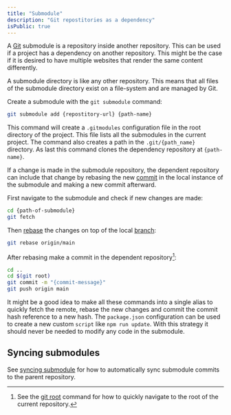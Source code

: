 ```yaml
---
title: "Submodule"
description: "Git repostitories as a dependency"
isPublic: true
---
```


A [Git](git) submodule is a repository inside another repository. This can be
used if a project has a dependency on another repository. This might be the
case if it is desired to have multiple websites that render the same content
differently.

A submodule directory is like any other repository. This means that all files of
the submodule directory exist on a file-system and are managed by Git.

Create a submodule with the `git submodule` command:

```sh
git submodule add {repostitory-url} {path-name}
```

This command will create a `.gitmodules` configuration file in the root
directory of the project. This file lists all the submodules in the current
project. The command also creates a path in the `.git/{path_name}` directory. As
last this command clones the dependency repository at `{path-name}`.

If a change is made in the submodule repository, the dependent repository can
include that change by rebasing the new [commit](commit) in the local instance
of the submodule and making a new commit afterward.

First navigate to the submodule and check if new changes are made:

```sh
cd {path-of-submodule}
git fetch
```

Then [rebase](rebase) the changes on top of the local [branch](branch):

```sh
git rebase origin/main
```

After rebasing make a commit in the dependent repository[^1]:

[^1]: See the [git root](git-root) command for how to quickly navigate to the
root of the current repository.

```sh
cd ..
cd $(git root)
git commit -m "{commit-message}"
git push origin main
```

It might be a good idea to make all these commands into a single alias to
quickly fetch the remote, rebase the new changes and commit the commit hash
reference to a new hash. The `package.json` configuration can be used to create
a new custom `script` like `npm run update`. With this strategy it should never
be needed to modify any code in the submodule.

## Syncing submodules
See [syncing submodule](syncing-submodule) for how to automatically sync
submodule commits to the parent repository.
